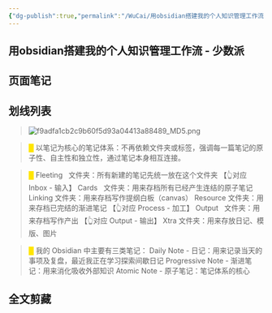 ```yaml
---
{"dg-publish":true,"permalink":"/WuCai/用obsidian搭建我的个人知识管理工作流 - 少数派-H8K339E/"}
---
```



## 用obsidian搭建我的个人知识管理工作流 - 少数派 

## 页面笔记


## 划线列表
> ![f9adfa1cb2c9b60f5d93a04413a88489_MD5.png](/img/user/images/f9adfa1cb2c9b60f5d93a04413a88489_MD5.png)

> <font color="#FFE500">█  </font>以笔记为核心的笔记体系：不再依赖文件夹或标签，强调每一篇笔记的原子性、自主性和独立性，通过笔记本身相互连接。

> <font color="#FFE500">█  </font>Fleeting   文件夹：所有新建的笔记先统一放在这个文件夹
> 【👆对应 Inbox - 输入】
> Cards   文件夹：用来存档所有已经产生连结的原子笔记
> Linking 文件夹：用来存档写作提纲白板（canvas）
> Resource 文件夹：用来存档已完结的渐进笔记
> 【👆对应 Process - 加工】
> Output   文件夹：用来存档写作产出
> 【👆对应 Output - 输出】
> Xtra 文件夹：用来存放日记、模版、图片

> <font color="#FFE500">█  </font>我的 Obsidian 中主要有三类笔记：
> Daily Note - 日记：用来记录当天的事项及复盘，最近我正在学习探索间歇日记
> Progressive Note - 渐进笔记：用来消化吸收外部知识
> Atomic Note - 原子笔记：笔记体系的核心


## 全文剪藏

